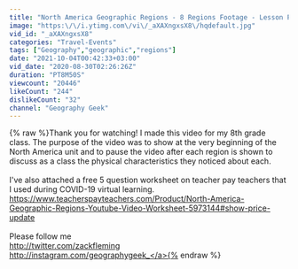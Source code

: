 ```yaml
---
title: "North America Geographic Regions - 8 Regions Footage - Lesson Plan Included"
image: "https:\/\/i.ytimg.com\/vi\/_aXAXngxsX8\/hqdefault.jpg"
vid_id: "_aXAXngxsX8"
categories: "Travel-Events"
tags: ["Geography","geographic","regions"]
date: "2021-10-04T00:42:33+03:00"
vid_date: "2020-08-30T02:26:26Z"
duration: "PT8M50S"
viewcount: "20446"
likeCount: "244"
dislikeCount: "32"
channel: "Geography Geek"
---
```

{% raw %}Thank you for watching! I made this video for my 8th grade class. The purpose of the video was to show at the very beginning of the North America unit and to pause the video after each region is shown to discuss as a class the physical characteristics they noticed about each. <br /><br />I've also attached a free 5 question worksheet on teacher pay teachers that I used during COVID-19 virtual learning. <a rel="nofollow" target="blank" href="https://www.teacherspayteachers.com/Product/North-America-Geographic-Regions-Youtube-Video-Worksheet-5973144#show-price-update">https://www.teacherspayteachers.com/Product/North-America-Geographic-Regions-Youtube-Video-Worksheet-5973144#show-price-update</a><br /><br />Please follow me <br /><a rel="nofollow" target="blank" href="http://twitter.com/zackfleming">http://twitter.com/zackfleming</a><br /><a rel="nofollow" target="blank" href="http://instagram.com/geographygeek_">http://instagram.com/geographygeek_</a>{% endraw %}

